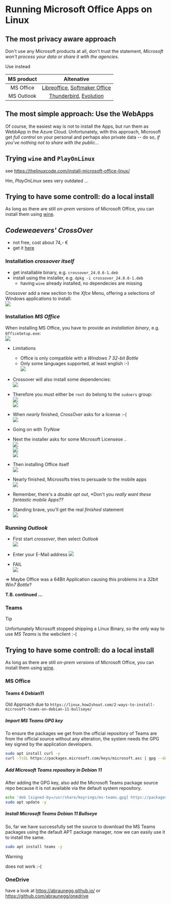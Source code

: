 # Running Microsoft Office Apps on Linux

## The most privacy aware approach

Don't use any Microsoft products at all, don't trust the statement, _Microsoft won't process your data or share it with the agencies_.

Use instead

| MS product |                                               Altenative                                               |
| :--------: | :----------------------------------------------------------------------------------------------------: |
| MS Office  | [Libreoffice](www.libreoffice.org), [Softmaker Office](https://softmaker.de/produkte/softmaker-office) |
| MS Outlook |    [Thunderbird](https://www.thunderbird.net/), [Evolution](https://wiki.gnome.org/Apps/Evolution)     |

## The most simple approach: Use the WebApps

Of course, the easiest way is not to install the Apps, but run them as WebbApp in the Azure Cloud. Unfortunately, with this approach, Microsoft get _full control_ on your personal and perhaps also private data -- do so, _if you've nothing not to share with the public..._

## Trying `wine` and `PlayOnLinux`

see <https://thelinuxcode.com/install-microsoft-office-linux/>

Hm, _PlayOnLinux_ sees very outdated ...

## Trying to have some controll: do a local install

As long as there are still _on-prem versions_ of Microsoft Office, you can install them using [wine](https://www.winehq.org/).

## _Codeweaevers' CrossOver_

- not free, cost about 74,- €
- get it [here](https://www.codeweavers.com/crossover)

### Installation _crossover itself_

- get installable binary, e.g. `crossover_24.0.6-1.deb`
- install using the installer, e.g. `dpkg -i crossover_24.0.6-1.deb`
  - having `wine` already installed, no dependecies are missing

Crossover add a new section to the _Xfce_ Menu, offering a selections of Windows applications to install:<br>
![](./.pictures/Crossover-01.png)

### Installation _MS Office_

When installing MS Office, you have to provide an _installation binary_, e.g. `OfficeSetup.exe`:<br>
![](./.pictures/MSOffice-01.png)

- Limitations
  - Office is only compatible with a _Windows 7 32-bit Bottle_
  - Only some languages supported, at least english :-)<br>
  ![](./.pictures/MSOffice-02.png)

- Crossover will also install some dependencies:<br>
  ![](./.pictures/MSOffice-03.png)

- Therefore you must either be `root` do belong to the `sudoers` group:<br>
  ![](./.pictures/Crossover-02.png)<br>
  ![](./.pictures/Crossover-03.png)

- When _nearly_ finished, _CrossOver_ asks for a license :-(<br>
  ![](./.pictures/Crossover-04.png)

- Going on with _TryNow_

- Next the installer asks for some Microsoft Licensese .. <br>
  ![](./.pictures/MSOffice-04.png)<br>
  ![](./.pictures/MSOffice-05.png)<br>
  ![](./.pictures/MSOffice-06.png)

- Then installing Office itself<br>
  ![](./.pictures/MSOffice-07.png)

- Nearly finished, Microsofts tries to persuade to the mobile apps<br>
  ![](./.pictures/MSOffice-08.png)

- Remember, there's a _double opt out_, *Don't you __really_ want these fantastic mobile Apps??_

- Standing brave, you'll get the real _finished_ statement<br>
  ![](./.pictures/MSOffice-09.png)

### Running _Outlook_

- First start _crossover_, then select _Outlook_<br>
  ![](./.pictures/Outlook-01.png)<br>

- Enter your E-Mail address
  ![](./.pictures/Outlook-02.png)

- FAIL<br>
  ![](./.pictures/Outlook-03.png)

=> Maybe Office was a 64Bit Application causing this problems in a _32bit Win7 Bottle_?

**T.B. continued ...**

### Teams

> [!TIP]
> Unfortunately Microsoft stopped shipping a Linux Binary, so the only way to use _MS Teams_ is the webclient :-(

## Trying to have some controll: do a local install

As long as there are still _on-prem versions_ of Microsoft Office, you can install them using [wine](https://www.winehq.org/).

### MS Office

#### Teams 4 Debian11

Old Approach due to `https://linux.how2shout.com/2-ways-to-install-microsoft-teams-on-debian-11-bullseye/`

##### Import MS Teams GPG key

To ensure the packages we get from the official repository of Teams are from the official source without any alteration, the system needs the GPG key signed by the application developers.

```bash
sudo apt install curl -y
curl -fsSL https://packages.microsoft.com/keys/microsoft.asc | gpg --dearmor | sudo tee /usr/share/keyrings/ms-teams.gpg > /dev/null
```

##### Add Microsoft Teams repository in Debian 11

After adding the GPG key, also add the Microsoft Teams package source repo because it is not available via the default system repository.

```bash
echo 'deb [signed-by=/usr/share/keyrings/ms-teams.gpg] https://packages.microsoft.com/repos/ms-teams stable main' | sudo tee /etc/apt/sources.list.d/ms-teams.list
sudo apt update -y
```

##### Install Microsoft Teams Debian 11 Bullseye

So, far we have successfully set the source to download the MS Teams packages using the default APT package manager, now we can easily use it to install the same.

```bash
sudo apt install teams -y
```

 > [!WARNING]
 >
 > does not work :-(

### OneDrive

have a look at <https://abraunegg.github.io/> or <https://github.com/abraunegg/onedrive>

